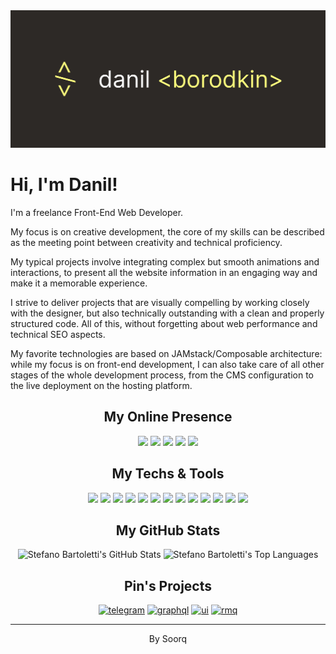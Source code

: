 <img src="static/images/cover.png" alt="Borodkin Danil">

# Hi, I'm Danil!

I'm a freelance Front-End Web Developer.

My focus is on creative development, the core of my skills can be described as the meeting point between creativity and technical proficiency.

My typical projects involve integrating complex but smooth animations and interactions, to present all the website information in an engaging way and make it a memorable experience.

I strive to deliver projects that are visually compelling by working closely with the designer, but also technically outstanding with a clean and properly structured code. All of this, without forgetting about web performance and technical SEO aspects.

My favorite technologies are based on JAMstack/Composable architecture: while my focus is on front-end development, I can also take care of all other stages of the whole development process, from the CMS configuration to the live deployment on the hosting platform.

<h2 align="center">My Online Presence</h2>

<div align="center">

[![](https://img.shields.io/badge/telegram-FEFE7D?style=for-the-badge&logoColor=0f0f0f&logo=telegram)](https://t.me/soorqdanil/)
[![](https://img.shields.io/badge/-vk-FEFE7D?style=for-the-badge&logoColor=0f0f0f&logo=vk)](https://www.vk.com/raevmika/)
[![](https://img.shields.io/badge/-linkedin-FEFE7D?style=for-the-badge&logoColor=0f0f0f&logo=linkedin)](https://www.linkedin.com/in/soorq/)
[![](https://img.shields.io/badge/-instagram-FEFE7D?style=for-the-badge&logoColor=0f0f0f&logo=instagram)](https://www.instagram.com/danilkasqt/)
[![](https://img.shields.io/badge/-gmail-FEFE7D?style=for-the-badge&logoColor=0f0f0f&logo=gmail)](mailto:karpuhinlox12@gmail.com/)

</div>

<h2 align="center">My Techs & Tools</h2>

<div align="center">

![](https://img.shields.io/badge/OS-Linux-FEFE7D?logoColor=ffffff&logo=linux)
![](https://img.shields.io/badge/Editor-Nivm-FEFE7D?logoColor=ffffff&logo=neovim)
![](https://img.shields.io/badge/Design-Figma-FEFE7D?logoColor=ffffff&logo=figma)
![](https://img.shields.io/badge/Code-JavaScript-FEFE7D?logoColor=ffffff&logo=javascript)
![](https://img.shields.io/badge/Code-TypeScript-FEFE7D?logoColor=ffffff&logo=typescript)
![](https://img.shields.io/badge/Style-CSS-FEFE7D?logoColor=ffffff&logo=css3)
![](https://img.shields.io/badge/Style-Sass-FEFE7D?logoColor=ffffff&logo=sass)
![](https://img.shields.io/badge/Framework-React.js-FEFE7D?logoColor=ffffff&logo=react)
![](https://img.shields.io/badge/Framework-Next.js-FEFE7D?logoColor=ffffff&logo=next.js)
![](https://img.shields.io/badge/Lib-Tailwind-FEFE7D?logoColor=ffffff&logo=tailwindcss)
![](https://img.shields.io/badge/Tool-Bash-FEFE7D?logoColor=ffffff&logo=gnu-bash)
![](https://img.shields.io/badge/Platform-Docker-FEFE7D?logoColor=ffffff&logo=docker)
![](https://img.shields.io/badge/Platform-Storyblok-FEFE7D?logoColor=ffffff&logo=storyblok)

</div>

<h2 align="center">My GitHub Stats</h2>

<div align="center">
    <img height="180em" src="https://github-readme-stats.vercel.app/api?username=soorq&count_private=true&show_icons=true&bg_color=1E1A17&title_color=FEFE7D&icon_color=FEFE7D&text_color=dddddd" alt="Stefano Bartoletti's GitHub Stats">
    <img height="180em" src="https://github-readme-stats.vercel.app/api/top-langs/?username=soorq&show_icons=true&bg_color=1E1A17&title_color=FEFE7D&icon_color=FEFE7D&text_color=dddddd&layout=compact&langs_count=6" alt="Stefano Bartoletti's Top Languages">
</div>

<h2 align="center">Pin's Projects</h2>

<div align="center">

[![telegram](https://github-readme-stats.vercel.app/api/pin/?username=soorq&repo=nextjs-telegram-mini-apps&bg_color=1E1A17&title_color=FEFE7D&icon_color=FEFE7D&text_color=dddddd)](https://github.com/soorq/nextjs-telegram-mini-apps)
[![graphql](https://github-readme-stats.vercel.app/api/pin/?username=soorq&repo=nextjs-graphql-tanstack-query&bg_color=1E1A17&title_color=FEFE7D&icon_color=FEFE7D&text_color=dddddd)](https://github.com/soorq/nextjs-graphql-tanstack-query)
[![ui](https://github-readme-stats.vercel.app/api/pin/?username=soorq&repo=archi-ui&bg_color=1E1A17&title_color=FEFE7D&icon_color=FEFE7D&text_color=dddddd)](https://github.com/soorq/archi-ui)
[![rmq](https://github-readme-stats.vercel.app/api/pin/?username=soorq&repo=nestjs-rmq-mono&bg_color=1E1A17&title_color=FEFE7D&icon_color=FEFE7D&text_color=dddddd)](https://github.com/soorq/nestjs-rmq-mono)

</div>

---

<p align="center">
	By Soorq
</p>
